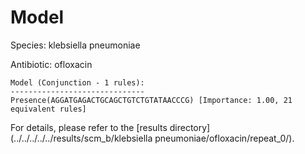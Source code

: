 
# Model

Species: klebsiella pneumoniae

Antibiotic: ofloxacin

```
Model (Conjunction - 1 rules):
------------------------------
Presence(AGGATGAGACTGCAGCTGTCTGTATAACCCG) [Importance: 1.00, 21 equivalent rules]

```

For details, please refer to the [results directory](../../../../../results/scm_b/klebsiella pneumoniae/ofloxacin/repeat_0/).

